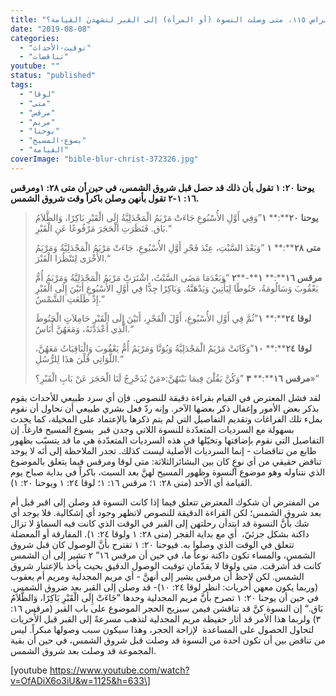 ```yaml
---
title: "الإعتراض ١١٥، متى وصلت النسوة (أو المرأة) إلى القبر لتشهدنَ القيامة؟"
date: "2019-08-08"
categories: 
  - "توقيت-الأحداث"
  - "تناقضات"
youtube: ""
status: "published"
tags: 
  - "لوقا"
  - "متى"
  - "مرقس"
  - "مريم"
  - "يوحنا"
  - "يسوع-المسيح"
  - "القيامة"
coverImage: "bible-blur-christ-372326.jpg"
---
```


**يوحنا ٢٠: ١ تقول بأن ذلك قد حصل قبل شروق الشمس، في حين أن متى ٢٨: ١ومرقس ١٦: ١\-٢ تقول بأنهن وصلن باكراً وقت شروق الشمس.**

> **يوحنا** **٢٠****:** **١**”وَفِي أَوَّلِ الأُسْبُوعِ جَاءَتْ مَرْيَمُ الْمَجْدَلِيَّةُ إِلَى الْقَبْرِ بَاكِرًا، وَالظَّلاَمُ بَاق. فَنَظَرَتِ الْحَجَرَ مَرْفُوعًا عَنِ الْقَبْرِ.“
> 
> **متى** **٢٨****:** **١** ”وَبَعْدَ السَّبْتِ، عِنْدَ فَجْرِ أَوَّلِ الأُسْبُوعِ، جَاءَتْ مَرْيَمُ الْمَجْدَلِيَّةُ وَمَرْيَمُ الأُخْرَى لِتَنْظُرَا الْقَبْرَ.“
> 
> **مرقس** **١٦****:** **١****\-****٢** ”وَبَعْدَمَا مَضَى السَّبْتُ، اشْتَرَتْ مَرْيَمُ الْمَجْدَلِيَّةُ وَمَرْيَمُ أُمُّ يَعْقُوبَ وَسَالُومَةُ، حَنُوطًا لِيَأْتِينَ وَيَدْهَنَّهُ. وَبَاكِرًا جِدًّا فِي أَوَّلِ الأُسْبُوعِ أَتَيْنَ إِلَى الْقَبْرِ إِذْ طَلَعَتِ الشَّمْسُ.“
> 
> **لوقا** **٢٤****:** **١**”ثُمَّ فِي أَوَّلِ الأُسْبُوعِ، أَوَّلَ الْفَجْرِ، أَتَيْنَ إِلَى الْقَبْرِ حَامِلاَتٍ الْحَنُوطَ الَّذِي أَعْدَدْنَهُ، وَمَعَهُنَّ أُنَاسٌ.“
> 
> **لوقا** **٢٤****:** **١٠**”وَكَانَتْ مَرْيَمُ الْمَجْدَلِيَّةُ وَيُوَنَّا وَمَرْيَمُ أُمُّ يَعْقُوبَ وَالْبَاقِيَاتُ مَعَهُنَّ، اللَّوَاتِي قُلْنَ هذَا لِلرُّسُلِ.“
> 
> **مرقس** **١٦****:** **٣** ”وَكُنَّ يَقُلْنَ فِيمَا بَيْنَهُنَّ:«مَنْ يُدَحْرِجُ لَنَا الْحَجَرَ عَنْ بَابِ الْقَبْرِ؟»“

لقد فشل المعترض في القيام بقراءة دقيقة للنصوص. فإن أي سرد طبيعي للأحداث يقوم بذكر بعض الأمور وإغفال ذكر بعضها الآخر. وإنه ردّ فعل بشري طبيعي أن نحاول أن نقوم بملء تلك الفراغات وتقديم التفاصيل التي لم يتم ذكرها بالإعتماد على المخيلة، كما يحدث بسهولة مع السرديات المتعدّدة للنسوة اللاتي وجدن قبر  يسوع المسيح فارغاً. إن التفاصيل التي نقوم بإضافتها وتخيّلها في هذه السرديات المتعدّدة هي ما قد يتسبّب بظهور طابع من تناقضات - إنما السرديات الأصلية ليست كذلك. تجدر الملاحظة إلى أنَه لا يوجد تناقض حقيقي من أي نوعٍ كان بين البشائرالثلاثة: متى لوقا ومرقس فيما يتعلق بالموضوع الذي نتناوله وهو موضوع النسوة وظهور المسيح لهنَّ بعد السبت، باكراً في بداية صباح يوم القيامة أي الأحد (متى ٢٨: ١؛ مرقس ١٦: ١؛ لوقا ٢٤: ١ ويوحنا ٢٠: ١).

من المفترض أن شكوك المعترض تتعلق فيما إذا كانت النسوة قد وصلن إلى اقبر قبل أم بعد شروق الشمس؛ لكن القراءة الدقيقة للنصوص لاتظهر وجود أي إشكالية. فلا يوجد أي شك بأنَّ النسوة قد ابتدأن رحلتهن إلى القبر في الوقت الذي كانت فيه السماؤ لا تزال داكنة بشكل جزئيّ،  أي مع بداية الفجر (متى ٢٨: ١ ولوقا ٢٤: ١). المفارقة أو المعضلة تتعلق في الوقت الذي وصلوا به. فيوحنا ٢٠: ١ تقترح بأنَّ الوصول كان قبل شروق الشمس، والمساء تكون داكنة نوعاً ما، في حين أن مرقس ١٦” ٢ تشير إلى أن الشمس كانت قد أشرقت. متى ولوقا لا يقدّمان توقيت الوصول الدقيق بحيث يأخذ بالإعتبار شروق الشمس. لكن لاحظ أن مرقس يشير إلى أنهنَّ - أي مريم المجدلية ومريم أم يعقوب (وربما يكون معهن أُخريات: انظر لوقا ٢٤: ١٠)- قد وصلن إلى القبر بعد ضروق الشمس. في حين أن يوحنا ٢٠: ١ تصرح بأنَّ مريم المجدلية وحدها ”جَاءَتْ إِلَى الْقَبْرِ بَاكِرًا، وَالظَّلاَمُ بَاق.“ إن النسوة كنَّ قد تناقشن فيمن سيزيح الحجر الموضوع على باب القبر (مرقس ١٦: ٣) ولربما هذا الأمر قد أثار حفيظة مريم المجدلية لتذهب مسرعةً إلى القبر قبل الأُخريات لتحاول الحصول على المساعدة  لإزاحة الحجر، وهذا سيكون سبب وصولها مبكراً. ليس من تناقض بين أن تكون احدة من النسوة قد وصلت قبل شروق الشمس، في حين أن بقية المجموعة قد وصلت بعد شروق الشمس.

\[youtube https://www.youtube.com/watch?v=OfADiX6o3iU&w=1125&h=633\]
